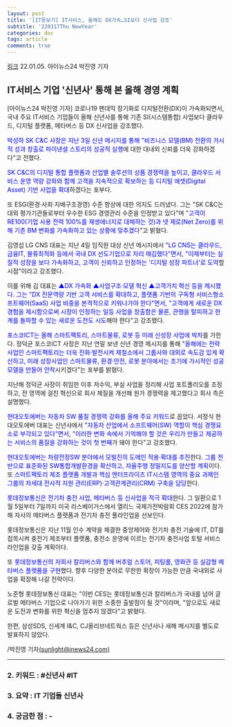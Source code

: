 ```yaml
---
layout: post
title: '[IT돋보기] IT서비스, 올해도 DX가속…SI보다 신사업 강조'
subtitle: '220317Thu NewYear'
categories: doc
tags: article
comments: true
---
```


[링크](https://www.inews24.com/view/1439972)
22.01.05. 아이뉴스24 박진영 기자 

## IT서비스 기업 '신년사' 통해 본 올해 경영 계획

[아이뉴스24 박진영 기자] 코로나19 팬데믹 장기화로 디지털전환(DX)이 가속화되면서, 국내 주요 IT서비스 기업들이 올해 신년사를 통해 기존 SI(시스템통합) 사업보다 클라우드, 디지털 플랫폼, 메타버스 등 DX 신사업을 강조했다.

<span style="color:blue">박성하 SK C&C 사장은 지난 3일 신년 메시지를 통해 "비즈니스 모델(BM) 전환의 가시적 성과 창출로 파이낸셜 스토리의 성공적 실행</span>에 대한 대내외 신뢰를 더욱 강화하겠다"고 전했다.

<span style="color:blue">SK C&C의 디지털 통합 플랫폼과 산업별 솔루션의 상품 경쟁력을 높이고, 클라우드 서비스 운영 역량 강화와 함께 고객을 지속적으로 확보하는 등 디지털 애셋(Digital Asset) 기반 사업을 확대</span>하겠다는 포부다.

또 ESG(환경·사회·지배구조경영) 수준 향상에 대한 의지도 드러냈다. 그는 "SK C&C는 대외 평가기관들로부터 우수한 ESG 경영관리 수준을 인정받고 있다"며 "<span style="color:blue">고객이 RE100(기업 사용 전력 100%를 재생에너지로 대체하는 것)과 넷 제로(Net Zero)를 위해 기존 BM 변화를 가속화하고 있는 상황에 맞추겠다</span>"고 밝혔다.

김영섭 LG CNS 대표는 지난 4일 임직원 대상 신년 메시지에서 "<span style="color:blue">LG CNS는 클라우드, 금융IT, 물류최적화 등에서 국내 DX 선도기업으로 자리 매김했다"면서, "이제부터는 실질적 성장을 보다 가속화하고, 고객이 신뢰하고 인정하는 '디지털 성장 파트너'로 도약</span>할 시점"이라고 강조했다.

이를 위해 김 대표는 <span style="color:blue">▲DX 가속화 ▲사업구조·모델 혁신 ▲고객가치 혁신 등을 제시했다. 그는 "DX 전문역량 기반 고객 서비스를 확대하고, 플랫폼 기반의 구독형 서비스형소프트웨어(SaaS) 사업 비중을 본격적으로 키워나가야 한다"면서, "고객에게 새로운 DX 경험을 제시함으로써 시장이 인정하는 일등 사업을 창출함은 물론, 관행을 탈피하고 한계를 돌파할 수 있는 새로운 도전도 시도</span>해야 한다"고 강조했다.

<span style="color:blue">포스코ICT는 올해 스마트팩토리, 스마트물류, 로봇 등 미래 신성장 사업에 박차</span>를 가한다. 정덕균 포스코ICT 사장은 지난 연말 보낸 신년 경영 메시지를 통해 "<span style="color:blue">올해에는 전략사업인 스마트팩토리는 더욱 진화·발전시켜 제철소에서 그룹사와 대외로 속도감 있게 확산하고, 미래 성장사업인 스마트물류, 환경·안전, 로봇 분야에서는 조기에 가시적인 성공모델을 만들어 안착</span>시키겠다"는 포부를 밝혔다.

지난해 정덕균 사장이 취임한 이후 저수익, 부실 사업을 정리해 사업 포트폴리오를 조정하고, 전 영역에 걸친 혁신으로 회사 체질을 개선해 원가 경쟁력을 제고했다고 회사 측은 설명했다.

<span style="color:blue">현대오토에버는 자동차 SW 품질 경쟁력 강화를 올해 주요 키워드</span>로 꼽았다. 서정식 현대오토에버 대표는 신년사에서 "<span style="color:blue">자동차 산업에서 소프트웨어(SW) 역할이 핵심 경쟁요소로 부각되고 있다"면서, "이러한 변화 속에서 기억해야 할 것은 우리가 만들고 제공하는 서비스의 품질을 강화하는 것이 첫 번째</span>가 돼야 한다"고 강조했다.

<span style="color:blue">현대오토에버는 차량전장SW 분야에서 모빌진의 도메인 적용·확대를 추진</span>한다. <span style="color:blue">그룹 전반으로 표준화된 SW통합개발환경을 확산하고, 자율주행 정밀지도를 양산할 계획</span>이다. 또 <span style="color:blue">스마트팩토리 제조 플랫폼 개발과 핵심 엔터프라이즈 IT시스템 영역의 중요 과제인 그룹의 차세대 전사적 자원 관리(ERP)·고객관계관리(CRM) 구축을 담당</span>한다.

<span style="color:blue">롯데정보통신은 전기차 충전 사업, 메타버스 등 신사업을 적극 확대</span>한다. 그 일환으로 1월 5일부터 7일까지 미국 라스베이거스에서 열리느 국제가전박람회 CES 2022에 참가해 자사의 메타버스 플랫폼과 전기차 충전 풀라인업을 선보인다.

롯데정보통신은 지난 11월 인수 계약을 체결한 중앙제어와 전기차 충전 기술에 IT, DT를 접목시켜 충전기 제조부터 플랫폼, 충전소 운영에 이르는 전기차 충전사업 토털 서비스 라인업을 갖출 계획이다.

또 <span style="color:blue">롯데정보통신의 자회사 칼리버스와 함께 버추얼 스토어, 피팅룸, 영화관 등 실감형 메타버스 플랫폼을 구현</span>했다. 향후 다양한 분야로 무한한 확장이 가능한 만큼 국내외로 사업을 확장해 나갈 전략이다.

노준형 롯데정보통신 대표는 "이번 CES는 롯데정보통신과 칼리버스가 국내를 넘어 글로벌 메타버스 기업으로 나아가기 위한 소중한 출발점이 될 것"이라며, "앞으로도 새로운 도전과 변화를 위한 혁신을 멈추지 않겠다"고 밝혔다.

한편, 삼성SDS, 신세계 I&C, CJ올리브네트웍스 등은 신년사나 새해 메시지를 별도로 발표하지 않았다.

/박진영 기자[(sunlight@inews24.com)](mailto:sunlight@inews24.com)



* * *

### 2. 키워드 : \#신년사 \#IT
### 3. 요약 : IT 기업들 신년사
### 4. 궁금한 점 : -